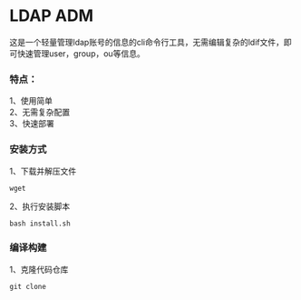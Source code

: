 # LDAP ADM

这是一个轻量管理ldap账号的信息的cli命令行工具，无需编辑复杂的ldif文件，即可快速管理user，group，ou等信息。

### 特点：
1、使用简单  
2、无需复杂配置  
3、快速部署  

### 安装方式
1、下载并解压文件  
```shell
wget 
```
2、执行安装脚本
```shell
bash install.sh
```

### 编译构建
1、克隆代码仓库
```shell
git clone 
```